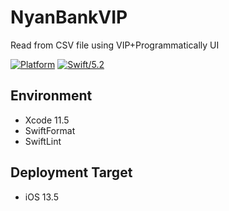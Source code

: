 # NyanBankVIP
Read from CSV file using VIP+Programmatically UI

[![Platform](https://img.shields.io/badge/platform-iOS-green.svg?style=flat-square)](https://developer.apple.com/iOS/)
[![Swift/5.2](https://img.shields.io/badge/swift-5.2-brightgreen.svg?style=flat-square)](https://developer.apple.com/swift/)

## Environment

- Xcode 11.5
- SwiftFormat
- SwiftLint

## Deployment Target

- iOS 13.5
